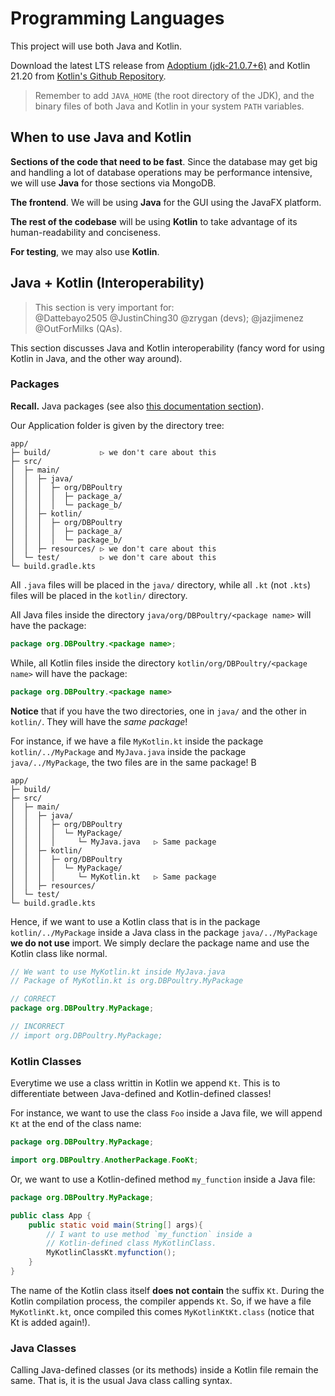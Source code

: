 # Programming Languages

This project will use both Java and Kotlin.

Download the latest LTS release from [Adoptium (jdk-21.0.7+6)](https://adoptium.net/) and Kotlin 21.20 from [Kotlin's Github Repository](https://github.com/JetBrains/kotlin/releases/tag/v2.1.20).

> Remember to add `JAVA_HOME` (the root directory of the JDK), and the binary files of both Java and Kotlin in your system `PATH` variables.

## When to use Java and Kotlin

**Sections of the code that need to be fast**. Since the database may get big and handling a lot of database operations may be performance intensive, we will use **Java** for those sections via MongoDB.

**The frontend**. We will be using **Java** for the GUI using the JavaFX platform.

**The rest of the codebase** will be using **Kotlin** to take advantage of its human-readability and conciseness.

**For testing**, we may also use **Kotlin**.



## Java + Kotlin (Interoperability)

> This section is very important for: <br>
> @Dattebayo2505 @JustinChing30 @zrygan (devs); @jazjimenez @OutForMilks (QAs).

This section discusses Java and Kotlin interoperability (fancy word for using Kotlin in Java, and the other way around).

### Packages
**Recall.** Java packages (see also [this documentation section](https://docs.oracle.com/javase/tutorial/java/package/index.html)).

Our Application folder is given by the directory tree:

```
app/
├─ build/           ▷ we don't care about this
├─ src/
│  ├─ main/
│  │  ├─ java/
│  │  │  ├─ org/DBPoultry 
│  │  │  │  ├─ package_a/ 
│  │  │  │  └─ package_b/ 
│  │  ├─ kotlin/
│  │  │  ├─ org/DBPoultry 
│  │  │  │  ├─ package_a/ 
│  │  │  │  └─ package_b/ 
│  │  ├─ resources/ ▷ we don't care about this
│  └─ test/         ▷ we don't care about this
└─ build.gradle.kts
```

All `.java` files will be placed in the `java/` directory, while all `.kt` (not `.kts`) files will be placed in the `kotlin/` directory.

All Java files inside the directory `java/org/DBPoultry/<package name>` will have the package:

```java
package org.DBPoultry.<package name>;
```

While, all Kotlin files inside the directory `kotlin/org/DBPoultry/<package name>` will have the package:

```kotlin
package org.DBPoultry.<package name>
```

**Notice** that if you have the two directories, one in `java/` and the other in `kotlin/`. They will have the *same package*! 

For instance, if we have a file `MyKotlin.kt` inside the package `kotlin/../MyPackage` and `MyJava.java` inside the package `java/../MyPackage`, the two files are in the same package! B

```
app/
├─ build/           
├─ src/
│  ├─ main/
│  │  ├─ java/
│  │  │  ├─ org/DBPoultry 
│  │  │  │  └─ MyPackage/
│  │  │  │     └─ MyJava.java   ▷ Same package
│  │  ├─ kotlin/
│  │  │  ├─ org/DBPoultry 
│  │  │  │  └─ MyPackage/
│  │  │  │     └─ MyKotlin.kt   ▷ Same package
│  │  ├─ resources/ 
│  └─ test/         
└─ build.gradle.kts
```

Hence, if we want to use a Kotlin class that is in the package `kotlin/../MyPackage` inside a Java class in the package `java/../MyPackage` **we do not use** import. We simply declare the package name and use the Kotlin class like normal.

```java
// We want to use MyKotlin.kt inside MyJava.java
// Package of MyKotlin.kt is org.DBPoultry.MyPackage

// CORRECT
package org.DBPoultry.MyPackage;

// INCORRECT
// import org.DBPoultry.MyPackage;
```

### Kotlin Classes

Everytime we use a class writtin in Kotlin we append `Kt`. This is to differentiate between Java-defined and Kotlin-defined classes!

For instance, we want to use the class `Foo` inside a Java file, we will append `Kt` at the end of the class name:

```java
package org.DBPoultry.MyPackage;

import org.DBPoultry.AnotherPackage.FooKt;
```

Or, we want to use a Kotlin-defined method `my_function` inside a Java file:

```java
package org.DBPoultry.MyPackage;

public class App {
    public static void main(String[] args){
        // I want to use method `my_function` inside a 
        // Kotlin-defined class MyKotlinClass.
        MyKotlinClassKt.myfunction();
    }
}
```

The name of the Kotlin class itself **does not contain** the suffix `Kt`. During the Kotlin compilation process, the compiler appends `Kt`. So, if we have a file `MyKotlinKt.kt`, once compiled this comes `MyKotlinKtKt.class` (notice that Kt is added again!).

### Java Classes

Calling Java-defined classes (or its methods) inside a Kotlin file remain the same. That is, it is the usual Java class calling syntax. 
